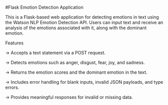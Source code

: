 #Flask Emotion Detection Application

This is a Flask-based web application for detecting emotions in text using the Watson NLP Emotion Detection API. Users can input text and receive an analysis of the emotions associated with it, along with the dominant emotion.

Features

-> Accepts a text statement via a POST request.

-> Detects emotions such as anger, disgust, fear, joy, and sadness.

-> Returns the emotion scores and the dominant emotion in the text.

-> Includes error handling for blank inputs, invalid JSON payloads, and type errors.

-> Provides meaningful responses for invalid or missing data.
